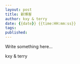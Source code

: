```yaml
---
layout: post
title: 新博客
author: kxy & terry
date: {{date}} {{time:HH:mm:ss}}
tags: 
published: 
---
```


Write something here...

kxy & terry

